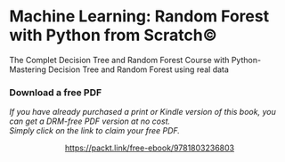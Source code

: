 # Machine Learning: Random Forest with Python from Scratch©
The Complet Decision Tree and Random Forest Course with Python-Mastering Decision Tree and Random Forest using real data
### Download a free PDF

 <i>If you have already purchased a print or Kindle version of this book, you can get a DRM-free PDF version at no cost.<br>Simply click on the link to claim your free PDF.</i>
<p align="center"> <a href="https://packt.link/free-ebook/9781803236803">https://packt.link/free-ebook/9781803236803 </a> </p>